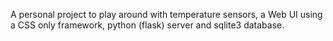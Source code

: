 A personal project to play around with temperature sensors, a Web UI using a CSS only framework, python (flask) server and sqlite3 database. 